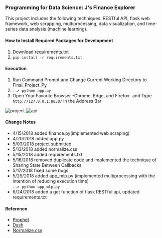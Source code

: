 ### Programming for Data Science: J's Finance Explorer

 This project includes the following techniques: RESTful API, flask web framework, web scrapping, multiprocessing, data visualization, and time-series data analysis (machine learning).

#### How to Install Required Packages for Development
1. Download requirements.txt
2. `pip install -r requirements.txt`

#### Execution
1. Run Command Prompt and Change Current Working Directory to Final_Project_Py
2. `..> python app.py`
3. Open Your Favorite Browser -Chrome, Edge, and Firefox- and Type `http://127.0.0.1:8050/` in the Address Bar

![project](https://user-images.githubusercontent.com/22257488/40204844-908f2eba-59ef-11e8-9153-cadb72135b16.png)
![api](https://user-images.githubusercontent.com/22257488/41823194-a5e282fe-77c1-11e8-8f30-14dc8aade337.PNG)
#### Change Notes
- 4/15/2018 added finance.py(implemented web scraping)
- 4/20/2018 added app.py
- 5/03/2018 project submitted  
- 5/13/2018 added normalize.css
- 5/15/2018 added requirements.txt
- 5/16/2018 removed duplicate code and implemented the technique of Sharing State Between Callbacks
- 5/17/2018 fixed some bugs
- 5/29/2018 added app_mlp.py (implemented multiprocessing with the intention of reducing execution time)<br/>
`..> python app_mlp.py`
- 6/24/2018 added a get function of flask RESTful api, updated requirements.txt

#### Reference
- [Prophet](https://facebook.github.io/prophet/)
- [Dash](https://dash.plot.ly/)
- [Normalize.css](https://necolas.github.io/normalize.css/)
